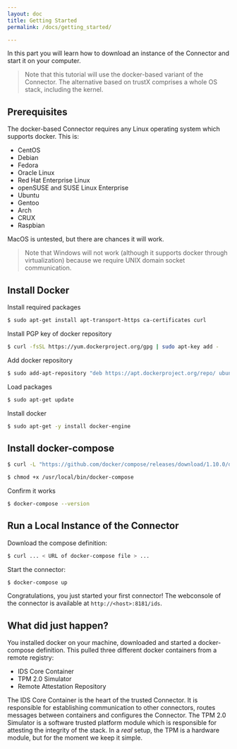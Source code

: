 ```yaml
---
layout: doc
title: Getting Started
permalink: /docs/getting_started/

---
```


In this part you will learn how to download an instance of the Connector and start it on your computer.

> Note that this tutorial will use the docker-based variant of the Connector. The alternative based on trustX comprises a whole OS stack, including the kernel.


## Prerequisites

The docker-based Connector requires any Linux operating system which supports docker. This is:

  - CentOS
  - Debian
  - Fedora
  - Oracle Linux
  - Red Hat Enterprise Linux
  - openSUSE and SUSE Linux Enterprise
  - Ubuntu
  - Gentoo
  - Arch
  - CRUX
  - Raspbian

MacOS is untested, but there are chances it will work.

> Note that Windows will not work (although it supports docker through virtualization) because we require UNIX domain socket communication.


## Install Docker

Install required packages

``` bash
$ sudo apt-get install apt-transport-https ca-certificates curl
```

Install PGP key of docker repository

``` bash
$ curl -fsSL https://yum.dockerproject.org/gpg | sudo apt-key add -
```

Add docker repository

``` bash
$ sudo add-apt-repository "deb https://apt.dockerproject.org/repo/ ubuntu-$(lsb_release -cs) main"
```

Load packages

``` bash
$ sudo apt-get update
```

Install docker

``` bash
$ sudo apt-get -y install docker-engine
```

## Install docker-compose

``` bash
$ curl -L "https://github.com/docker/compose/releases/download/1.10.0/docker-compose-$(uname -s)-$(uname -m)" -o /usr/local/bin/docker-compose
```

``` bash
$ chmod +x /usr/local/bin/docker-compose
```

Confirm it works

``` bash
$ docker-compose --version
```

## Run a Local Instance of the Connector

Download the compose definition:

``` bash
$ curl ... < URL of docker-compose file > ...
```

Start the connector:

```bash
$ docker-compose up
```

Congratulations, you just started your first connector! The webconsole of the connector is available at `http://<host>:8181/ids`.

## What did just happen?

You installed docker on your machine, downloaded and started a docker-compose definition. This pulled three different docker containers from a remote registry:

* IDS Core Container
* TPM 2.0 Simulator
* Remote Attestation Repository

The IDS Core Container is the heart of the trusted Connector. It is responsible for establishing communication to other connectors, routes messages between containers and configures the Connector.
The TPM 2.0 Simulator is a software trusted platform module which is responsible for attesting the integrity of the stack. In a _real_ setup, the TPM is a hardware module, but for the moment we keep it simple.